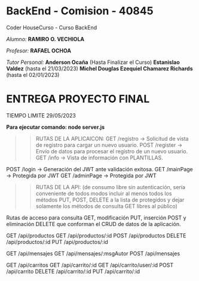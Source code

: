 # BackEnd - Comision - 40845
Coder HouseCurso - Curso BackEnd

*Alumno:* **RAMIRO O. VECHIOLA**

*Profesor:* **RAFAEL OCHOA**

*Tutor Personal:* **Anderson Ocaña** (Hasta Finalizar el Curso)
                  **Estanislao Valdez** (hasta el 21/03/2023)
                  **Michel Douglas Ezequiel Chamarez Richards** (hasta el 02/01/2023)

# ENTREGA PROYECTO FINAL
TIEMPO LIMITE 29/05/2023

**Para ejecutar comando: node server.js**

>>RUTAS DE LA APLICAICON:
GET /registro -> Solicitud de vista de registro para cargar un nuevo usuario.
POST /register -> Envío de datos para procesar el registro de un nuevo usuario.
GET /info -> Vista de información con PLANTILLAS.

POST /login -> Generación del JWT ante validación exitosa.
GET /mainPage -> Protegida por JWT
GET /adminPage -> Protegida por JWT

>>RUTAS DE LA API:
(de consumo libre sin autenticación, sería conveniente de todos modos incluir al menos todos los métodos PUT, POST, DELETE a la lista de protegidos y dejar solamente los métodos de consulta GET libres al público)

Rutas de acceso para consulta GET, modificación PUT, inserción POST y eliminación DELETE que conforman el CRUD de datos de la aplicación.

GET /api/productos
GET /api/productos/:id
POST /api/productos
DELETE /api/productos/:id
PUT /api/productos/:id

GET /api/mensajes
GET /api/mensajes/:msgAutor
POST /api/mensajes

GET /api/carritos
GET /api/carrito/:id
GET /api/carrito/user/:id
POST /api/carrito
DELETE /api/carrito/:id
PUT /api/carrito/:id
